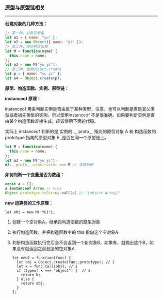 ### 原型与原型链相关

------
**创建对象的几种方法：**

```js
// 第一种，对象字面量
let o1 = { name: "yu" };
let o2 = new Object({ name: "yi" });
// 第二种，使用构造函数
let M = function(name) {
  this.name = name;
};
let o3 = new M("yu yi");
// 第三种，使用Object.create
let p = { name: "yu yi" };
let o4 = Object.create(p);

```

**原型、构造函数、实例、原型链：**

**instanceof 原理：**

instanceof 用来判断实例是否由属于某种类型，注意，也可以判断是否是其父类型或者祖先类型的实例。所以使用instanceof 不是很准确。如果要判断实例是否由某个构造函数直接生成，应该使用下面的代码。

实际上 instanceof 判断的是,实例的 __ proto__ 指向的原型对象 A 和 构造函数的 prototype 指向的原型对象 B ,是否在同一个原型链上。

```js
let M = function(name) {
  this.name = name;
};
let o3 = new M("yu yi");
o3.__proto__.constructor === M // 准确判断
```
**如何判断一个变量是否为数组：**

```js
const a = [];
a instanceof Array // true
Object.prototype.toString.call(a) // "[object Array]"
```


**new 运算符的工作原理：**

```JS
let obj = new M('YUI');
```

1. 创建一个空对象A，继承自构造函数的原型对象

2. 执行构造函数，并把构造函数中的 this 指向这个空对象A

3. 判断构造函数执行完后会不会返回一个新对象B，如果有，就抛出这个B，如果没有就返回之前创造的空对象A

   ```JS
   let new2 = function(func) {
     let obj = Object.create(func.prototype); // 1
     let k = func.call(obj); // 2
     if (typeof k === "object") {  // 3
       return k;
     } else {
       return obj;
     }
   };
   ```

   
